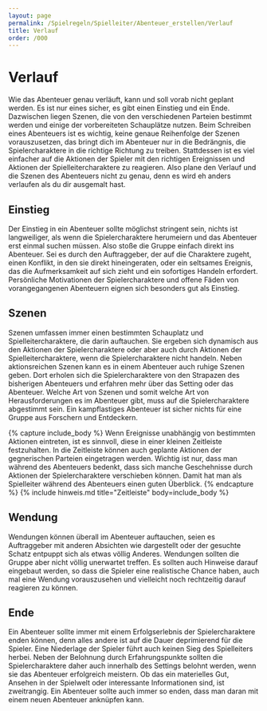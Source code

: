 ```yaml
---
layout: page
permalink: /Spielregeln/Spielleiter/Abenteuer_erstellen/Verlauf
title: Verlauf
order: /000
---
```


# Verlauf

Wie das Abenteuer genau verläuft, kann und soll vorab nicht geplant werden. Es ist nur eines sicher, es gibt einen Einstieg und ein Ende. Dazwischen liegen Szenen, die von den verschiedenen Parteien bestimmt werden und einige der vorbereiteten Schauplätze nutzen. Beim Schreiben eines Abenteuers ist es wichtig, keine genaue Reihenfolge der Szenen vorauszusetzen, das bringt dich im Abenteuer nur in die Bedrängnis, die Spielercharaktere in die richtige Richtung zu treiben. Stattdessen ist es viel einfacher auf die Aktionen der Spieler mit den richtigen Ereignissen und Aktionen der Spielleitercharaktere zu reagieren. Also plane den Verlauf und die Szenen des Abenteuers nicht zu genau, denn es wird eh anders verlaufen als du dir ausgemalt hast.

## Einstieg

Der Einstieg in ein Abenteuer sollte möglichst stringent sein, nichts ist langweiliger, als wenn die Spielercharaktere herumeiern und das Abenteuer erst einmal suchen müssen. Also stoße die Gruppe einfach direkt ins Abenteuer. Sei es durch den Auftraggeber, der auf die Charaktere zugeht, einen Konflikt, in den sie direkt hineingeraten, oder ein seltsames Ereignis, das die Aufmerksamkeit auf sich zieht und ein sofortiges Handeln erfordert. Persönliche Motivationen der Spielercharaktere und offene Fäden von vorangegangenen Abenteuern eignen sich besonders gut als Einstieg.

## Szenen

Szenen umfassen immer einen bestimmten Schauplatz und Spielleitercharaktere, die darin auftauchen. Sie ergeben sich dynamisch aus den Aktionen der Spielercharaktere oder aber auch durch Aktionen der Spielleitercharaktere, wenn die Spielercharaktere nicht handeln. Neben aktionsreichen Szenen kann es in einem Abenteuer auch ruhige Szenen geben. Dort erholen sich die Spielercharaktere von den Strapazen des bisherigen Abenteuers und erfahren mehr über das Setting oder das Abenteuer. Welche Art von Szenen und somit welche Art von Herausforderungen es im Abenteuer gibt, muss auf die Spielercharaktere abgestimmt sein. Ein kampflastiges Abenteuer ist sicher nichts für eine Gruppe aus Forschern und Entdeckern.

{% capture include_body %}
Wenn Ereignisse unabhängig von bestimmten Aktionen eintreten, ist es sinnvoll, diese in einer kleinen Zeitleiste festzuhalten. In die Zeitleiste können auch geplante Aktionen der gegnerischen Parteien eingetragen werden. Wichtig ist nur, dass man während des Abenteuers bedenkt, dass sich manche Geschehnisse durch Aktionen der Spielercharaktere verschieben können. Damit hat man als Spielleiter während des Abenteuers einen guten Überblick.
{% endcapture %}
{% include hinweis.md title="Zeitleiste" body=include_body %}

## Wendung

Wendungen können überall im Abenteuer auftauchen, seien es Auftraggeber mit anderen Absichten wie dargestellt oder der gesuchte Schatz entpuppt sich als etwas völlig Anderes. Wendungen sollten die Gruppe aber nicht völlig unerwartet treffen. Es sollten auch Hinweise darauf eingebaut werden, so dass die Spieler eine realistische Chance haben, auch mal eine Wendung vorauszusehen und vielleicht noch rechtzeitig darauf reagieren zu können.

## Ende

Ein Abenteuer sollte immer mit einem Erfolgserlebnis der Spielercharaktere enden können, denn alles andere ist auf die Dauer deprimierend für die Spieler. Eine Niederlage der Spieler führt auch keinen Sieg des Spielleiters herbei. Neben der Belohnung durch Erfahrungspunkte sollten die Spielercharaktere daher auch innerhalb des Settings belohnt werden, wenn sie das Abenteuer erfolgreich meistern. Ob das ein materielles Gut, Ansehen in der Spielwelt oder interessante Informationen sind, ist zweitrangig. Ein Abenteuer sollte auch immer so enden, dass man daran mit einem neuen Abenteuer anknüpfen kann.
